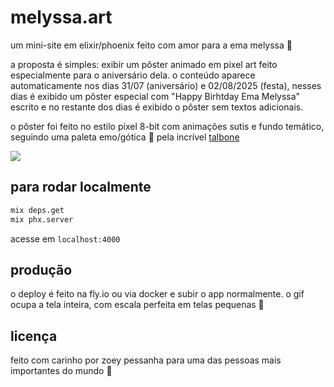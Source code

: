 # melyssa.art

um mini-site em elixir/phoenix feito com amor para a ema melyssa 🖤

a proposta é simples: exibir um pôster animado em pixel art feito especialmente para o aniversário dela. o conteúdo aparece automaticamente nos dias 31/07 (aniversário) e 02/08/2025 (festa), nesses dias é exibido um pôster especial com "Happy Birhtday Ema Melyssa" escrito e no restante dos dias é exibido o pôster sem textos adicionais.

o pôster foi feito no estilo pixel 8-bit com animações sutis e fundo temático, seguindo uma paleta emo/gótica 🦇 pela incrível [talbone](https://talb.one)

<img align="center" src="./priv/static/images/melyssa_notext.gif" />

## para rodar localmente

```bash
mix deps.get
mix phx.server
````

acesse em `localhost:4000`

## produção

o deploy é feito na fly.io ou via docker e subir o app normalmente. o gif ocupa a tela inteira, com escala perfeita em telas pequenas 🥺

## licença

feito com carinho por zoey pessanha para uma das pessoas mais importantes do mundo 🖤
